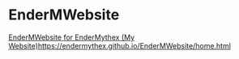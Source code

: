 # EnderMWebsite
[EnderMWebsite for EnderMythex (My Website)](https://endermythex.github.io/EnderMWebsite/home.html)https://endermythex.github.io/EnderMWebsite/home.html
